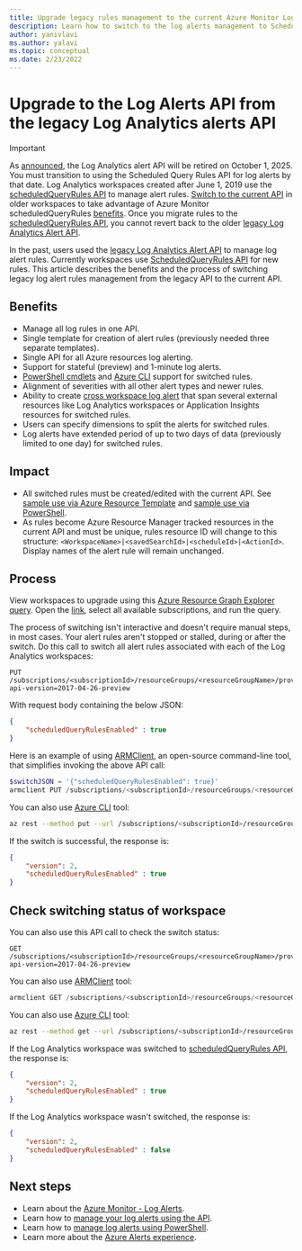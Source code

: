 ```yaml
---
title: Upgrade legacy rules management to the current Azure Monitor Log Alerts API
description: Learn how to switch to the log alerts management to ScheduledQueryRules API
author: yanivlavi
ms.author: yalavi
ms.topic: conceptual
ms.date: 2/23/2022
---
```

# Upgrade to the Log Alerts API from the legacy Log Analytics alerts API

> [!IMPORTANT]
> As [announced](https://azure.microsoft.com/updates/switch-api-preference-log-alerts/), the Log Analytics alert API will be retired on October 1, 2025. You must transition to using the Scheduled Query Rules API for log alerts by that date.
> Log Analytics workspaces created after June 1, 2019 use the [scheduledQueryRules API](/rest/api/monitor/scheduledqueryrule-2021-08-01/scheduled-query-rules) to manage alert rules. [Switch to the current API](./alerts-log-api-switch.md) in older workspaces to take advantage of Azure Monitor scheduledQueryRules [benefits](./alerts-log-api-switch.md#benefits). 
> Once you migrate rules to the [scheduledQueryRules API](/rest/api/monitor/scheduledqueryrule-2021-08-01/scheduled-query-rules), you cannot revert back to the older [legacy Log Analytics Alert API](/azure/azure-monitor/alerts/api-alerts).

In the past, users used the [legacy Log Analytics Alert API](/azure/azure-monitor/alerts/api-alerts) to manage log alert rules. Currently workspaces use [ScheduledQueryRules API](/rest/api/monitor/scheduledqueryrule-2021-08-01/scheduled-query-rules) for new rules. This article describes the benefits and the process of switching legacy log alert rules management from the legacy API to the current API.

## Benefits

- Manage all log rules in one API.
- Single template for creation of alert rules (previously needed three separate templates).
- Single API for all Azure resources log alerting.
- Support for stateful (preview) and 1-minute log alerts.
- [PowerShell cmdlets](/azure/azure-monitor/alerts/alerts-manage-alerts-previous-version#manage-log-alerts-by-using-powershell) and [Azure CLI](/azure/azure-monitor/alerts/alerts-log#manage-log-alerts-using-cli) support for switched rules.
- Alignment of severities with all other alert types and newer rules.
- Ability to create [cross workspace log alert](/azure/azure-monitor/logs/cross-workspace-query) that span several external resources like Log Analytics workspaces or Application Insights resources for switched rules.
- Users can specify dimensions to split the alerts for switched rules.
- Log alerts have extended period of up to two days of data (previously limited to one day) for switched rules.

## Impact

- All switched rules must be created/edited with the current API. See [sample use via Azure Resource Template](/azure/azure-monitor/alerts/alerts-log-create-templates) and [sample use via PowerShell](/azure/azure-monitor/alerts/alerts-manage-alerts-previous-version#manage-log-alerts-by-using-powershell).
- As rules become Azure Resource Manager tracked resources in the current API and must be unique, rules resource ID will change to this structure: `<WorkspaceName>|<savedSearchId>|<scheduleId>|<ActionId>`. Display names of the alert rule will remain unchanged.

## Process

View workspaces to upgrade using this [Azure Resource Graph Explorer query](https://portal.azure.com/?feature.customportal=false#blade/HubsExtension/ArgQueryBlade/query/resources%0A%7C%20where%20type%20%3D~%20%22microsoft.insights%2Fscheduledqueryrules%22%0A%7C%20where%20properties.isLegacyLogAnalyticsRule%20%3D%3D%20true%0A%7C%20distinct%20tolower%28properties.scopes%5B0%5D%29). Open the [link](https://portal.azure.com/?feature.customportal=false#blade/HubsExtension/ArgQueryBlade/query/resources%0A%7C%20where%20type%20%3D~%20%22microsoft.insights%2Fscheduledqueryrules%22%0A%7C%20where%20properties.isLegacyLogAnalyticsRule%20%3D%3D%20true%0A%7C%20distinct%20tolower%28properties.scopes%5B0%5D%29), select all available subscriptions, and run the query. 

The process of switching isn't interactive and doesn't require manual steps, in most cases. Your alert rules aren't stopped or stalled, during or after the switch.
Do this call to switch all alert rules associated with each of the Log Analytics workspaces:

```
PUT /subscriptions/<subscriptionId>/resourceGroups/<resourceGroupName>/providers/Microsoft.OperationalInsights/workspaces/<workspaceName>/alertsversion?api-version=2017-04-26-preview
```

With request body containing the below JSON:

```json
{
    "scheduledQueryRulesEnabled" : true
}
```

Here is an example of using [ARMClient](https://github.com/projectkudu/ARMClient), an open-source command-line tool, that simplifies invoking the above API call:

```powershell
$switchJSON = '{"scheduledQueryRulesEnabled": true}'
armclient PUT /subscriptions/<subscriptionId>/resourceGroups/<resourceGroupName>/providers/Microsoft.OperationalInsights/workspaces/<workspaceName>/alertsversion?api-version=2017-04-26-preview $switchJSON
```

You can also use [Azure CLI](/cli/azure/reference-index#az-rest) tool:

```bash
az rest --method put --url /subscriptions/<subscriptionId>/resourceGroups/<resourceGroupName>/providers/Microsoft.OperationalInsights/workspaces/<workspaceName>/alertsversion?api-version=2017-04-26-preview --body "{\"scheduledQueryRulesEnabled\" : true}"
```

If the switch is successful, the response is:

```json
{
    "version": 2,
    "scheduledQueryRulesEnabled" : true
}
```

## Check switching status of workspace

You can also use this API call to check the switch status:

```
GET /subscriptions/<subscriptionId>/resourceGroups/<resourceGroupName>/providers/Microsoft.OperationalInsights/workspaces/<workspaceName>/alertsversion?api-version=2017-04-26-preview
```

You can also use [ARMClient](https://github.com/projectkudu/ARMClient) tool:

```powershell
armclient GET /subscriptions/<subscriptionId>/resourceGroups/<resourceGroupName>/providers/Microsoft.OperationalInsights/workspaces/<workspaceName>/alertsversion?api-version=2017-04-26-preview
```

You can also use [Azure CLI](/cli/azure/reference-index#az-rest) tool:

```bash
az rest --method get --url /subscriptions/<subscriptionId>/resourceGroups/<resourceGroupName>/providers/Microsoft.OperationalInsights/workspaces/<workspaceName>/alertsversion?api-version=2017-04-26-preview
```

If the Log Analytics workspace was switched to [scheduledQueryRules API](/rest/api/monitor/scheduledqueryrule-2021-08-01/scheduled-query-rules), the response is:

```json
{
    "version": 2,
    "scheduledQueryRulesEnabled" : true
}
```
If the Log Analytics workspace wasn't switched, the response is:

```json
{
    "version": 2,
    "scheduledQueryRulesEnabled" : false
}
```

## Next steps

- Learn about the [Azure Monitor - Log Alerts](/azure/azure-monitor/alerts/alerts-unified-log).
- Learn how to [manage your log alerts using the API](/azure/azure-monitor/alerts/alerts-log-create-templates).
- Learn how to [manage log alerts using PowerShell](/azure/azure-monitor/alerts/alerts-manage-alerts-previous-version#manage-log-alerts-by-using-powershell).
- Learn more about the [Azure Alerts experience](/azure/azure-monitor/alerts/alerts-overview).
